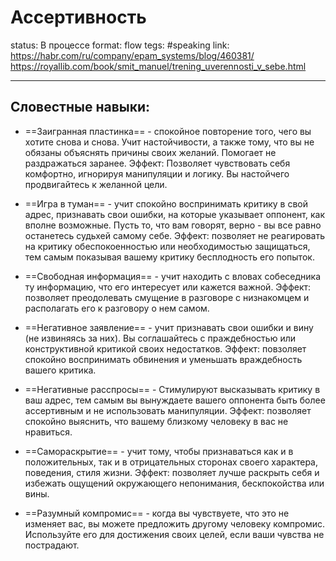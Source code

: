 # Ассертивность
status: В процессе
format: flow
tegs: #speaking 
link: https://habr.com/ru/company/epam_systems/blog/460381/ https://royallib.com/book/smit_manuel/trening_uverennosti_v_sebe.html

---

## Словестные навыки:
- ==Заигранная пластинка== - спокойное повторение того, чего вы хотите снова и снова. Учит настойчивости, а также тому, что вы не обязаны объяснять причины своих желаний. Помогает не раздражаться заранее. 
   Эффект: Позволяет чувствовать себя комфортно, игнорируя манипуляции и логику. Вы настойчего продвигайтесь к желанной цели.
   
- ==Игра в туман== - учит спокойно воспринимать критику в свой адрес, признавать свои ошибки, на которые указывает оппонент, как вполне возможные. Пусть то, что вам говорят, верно - вы все равно останетесь судьхей самому себе. 
   Эффект: позволяет не реагировать на критику обеспокоенностью или необходимостью защищаться, тем самым показывая вашему критику бесплодность его попыток.
   
- ==Свободная информация== - учит находить с вловах собеседника ту информацию, что его интересует или кажется важной. 
   Эффект: позволяет преодолевать смущение в разговоре с низнакомцем и располагать его к разговору о нем самом.
   
- ==Негативное заявление== - учит признавать свои ошибки и вину (не извиняясь за них). Вы соглашайтесь с праждебностью или конструктивной критикой своих недостатков. 
   Эффект: повзоляет спокойно воспринимать обвинения и уменьшать враждебность вашего критика.
   
- ==Негативные расспросы== - Стимулируют высказывать критику в ваш адрес, тем самым вы вынуждаете вашего оппонента быть более ассертивным и не использовать манипуляции.
   Эффект: позволяет спокойно выяснить, что вашему близкому человеку в вас не нравиться.
   
 - ==Самораскрытие== - учит тому, чтобы признаваться как и в положительных, так и в отрицательных сторонах своего характера, поведения, стиля жизни.
    Эффект: позволяет лучше раскрыть себя и избежать ощущений окружающего непонимания, бескпокойства или вины.
	
 - ==Разумный компромис== - когда вы чувствуете, что это не изменяет вас, вы можете предложить другому человеку компромис. Используйте его для достижения своих целей, если ваши чувства не пострадают. 

